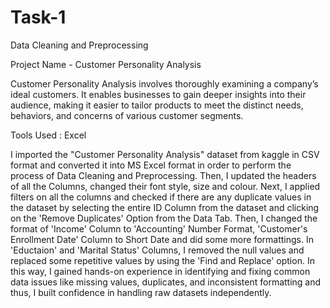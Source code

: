# Task-1
Data Cleaning and Preprocessing

Project Name - Customer Personality Analysis

Customer Personality Analysis involves thoroughly examining a company’s ideal customers. It enables businesses to gain deeper insights into their audience, making it easier to tailor products to meet the distinct needs, behaviors, and concerns of various customer segments.

Tools Used : Excel

I imported the "Customer Personality Analysis" dataset from kaggle in CSV format and converted it into MS Excel format in order to perform the process of Data Cleaning and Preprocessing.
Then, I updated the headers of all the Columns, changed their font style, size and colour.
Next, I applied filters on all the columns and checked if there are any duplicate values in the dataset by selecting the entire ID Column from the dataset and clicking on the 'Remove Duplicates' Option from the Data Tab.
Then, I changed the format of 'Income' Column to 'Accounting' Number Format, 'Customer's Enrollment Date' Column to Short Date and did some more formattings.
In 'Eductaion' and 'Marital Status' Columns, I removed the null values and replaced some repetitive values by using the 'Find and Replace' option.
In this way, I gained hands-on experience in identifying and fixing common data issues like missing values, duplicates, and inconsistent formatting and thus, I built confidence in handling raw datasets independently.
